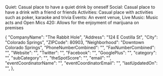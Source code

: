   
Quiet: Casual place to have a quiet drink by oneself
Social: Casual place to have a drink with a friend or friends
Activities: Casual place with activities such as poker, karaoke and trivia
Events: An event venue, Live Music: Music acts and Open Mics
420: Allows for the enjoyment of marijuana on premises

{
      "CompanyName": "The Rabbit Hole",
      "Address": "124 E Costilla St",
      "City": "Colorado Springs",
      "ZIPCode": 80903,
      "Neighborhood": "Downtown Colorado Springs",
      "PhoneNumberCombined": "",
      "FaxNumberCombined": "",
      "Website": "",
      "Twitter": "",
      "Facebook": "",
      "GooglePlus": "",
      "category": "",
      "subCategory": "",
      "theSpotScore": "",
      "email": "",
      "eventCoordinatorName": "",
      "eventCoordinatorEmail": "",
      "lastUpdatedOn": "",
    },